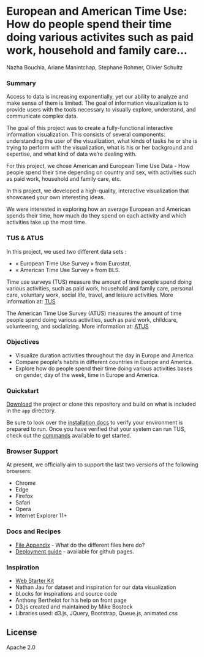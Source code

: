 # European and American Time Use: How do people spend their time doing various activites such as paid work, household and family care...
  
Nazha Bouchia, Ariane Manintchap, Stephane Rohmer, Olivier Schultz

### Summary

Access to data is increasing exponentially, yet our ability to analyze and make sense of them is limited. The goal of information visualization is to provide users with the tools necessary to visually explore, understand, and communicate complex data. 

The goal of this project was to create a fully-functional interactive information visualization. This consists of several components: understanding the user of the visualization, what kinds of tasks he or she is trying to perform with the visualization, what is his or her background and expertise, and what kind of data we’re dealing with.

For this project, we chose American and European Time Use Data - How people spend their time depending on country and sex, with activities such as paid work, household and family care, etc.

In this project, we developed a high-quality, interactive visualization that showcased your own interesting ideas.

We were interested in exploring how an average European and American spends their time, how much do they spend on each activity and which activities take up the most time.

### TUS & ATUS

In this project, we used two different data sets :

*   « European Time Use Survey » from Eurostat, 
*   « American Time Use Survey » from BLS.

Time use surveys (TUS) measure the amount of time people spend doing various activities, such as paid work, household and family care, personal care, voluntary work, social life, travel, and leisure activities.
More information at: [TUS](http://ec.europa.eu/eurostat/cache/metadata/en/tus_esms.htm)

The American Time Use Survey (ATUS) measures the amount of time people spend doing various activities, such as paid work, childcare, volunteering, and socializing.
More information at: [ATUS](https://www.bls.gov/tus/home.htm#tables)

### Objectives

*   Visualize duration activities throughout the day in Europe and America.
*   Compare people's habits in different countries in Europe and America.
*   Explore how do people spend their time doing various activities bases on gender, day of the week, time in Europe and America.

### Quickstart

[Download](https://github.com/olivierschultz/time_use_survey/releases/tag/v1.0) the project or clone this repository and build on what is included in the `app` directory.

Be sure to look over the [installation docs](docs/install.md) to verify your environment is prepared to run.
Once you have verified that your system can run TUS, check out the [commands](docs/commands.md) available to get started.

### Browser Support

At present, we officially aim to support the last two versions of the following browsers:

* Chrome
* Edge
* Firefox
* Safari
* Opera
* Internet Explorer 11+

### Docs and Recipes

* [File Appendix](https://github.com/olivierschultz/time-use-survey/blob/master/docs/file-appendix.md) - What do the different files here do?
* [Deployment guide](https://github.com/olivierschultz/time-use-survey/blob/master/docs/deploy.md) - available for github pages.

### Inspiration

*   [Web Starter Kit](https://developers.google.com/web/tools/starter-kit/)
*   Nathan Jau for dataset and inspiration for our data visualization
*   bl.ocks for inspirations and source code
*   Anthony Berthelot for his help on front page
*   D3.js created and maintained by Mike Bostock
*   Libraries used: d3.js, JQuery, Bootstrap, Queue.js, animated.css

## License

Apache 2.0
